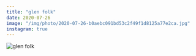 ```yaml
---
title: "glen folk"
date: 2020-07-26
image: "/img/photo/2020-07-26-b0aebc091bd53c2f49f1d8125a77e2ca.jpg"
instagram: true
---
```


![glen folk](/img/photo/2020-07-26-b0aebc091bd53c2f49f1d8125a77e2ca.jpg)
